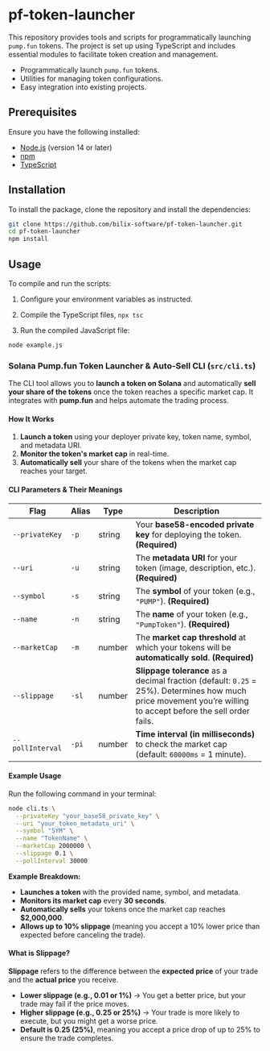 # pf-token-launcher

This repository provides tools and scripts for programmatically launching `pump.fun` tokens. The project is set up using TypeScript and includes essential modules to facilitate token creation and management.

- Programmatically launch `pump.fun` tokens.
- Utilities for managing token configurations.
- Easy integration into existing projects.

## Prerequisites

Ensure you have the following installed:

- [Node.js](https://nodejs.org/) (version 14 or later)
- [npm](https://www.npmjs.com/)
- [TypeScript](https://www.typescriptlang.org/)

## Installation

To install the package, clone the repository and install the dependencies:

```bash
git clone https://github.com/bilix-software/pf-token-launcher.git
cd pf-token-launcher
npm install
```

## Usage

To compile and run the scripts:

1. Configure your environment variables as instructed.

2. Compile the TypeScript files, `npx tsc`

3. Run the compiled JavaScript file:

```bash
node example.js
```

### **Solana Pump.fun Token Launcher & Auto-Sell CLI** (`src/cli.ts`)

The CLI tool allows you to **launch a token on Solana** and automatically **sell your share of the tokens** once the token reaches a specific market cap. It integrates with **pump.fun** and helps automate the trading process.

#### **How It Works**

1. **Launch a token** using your deployer private key, token name, symbol, and metadata URI.
2. **Monitor the token's market cap** in real-time.
3. **Automatically sell** your share of the tokens when the market cap reaches your target.

#### **CLI Parameters & Their Meanings**

| **Flag**         | **Alias** | **Type** | **Description**                                                                                                                                                |
| ---------------- | --------- | -------- | -------------------------------------------------------------------------------------------------------------------------------------------------------------- |
| `--privateKey`   | `-p`      | string   | Your **base58-encoded private key** for deploying the token. **(Required)**                                                                                    |
| `--uri`          | `-u`      | string   | The **metadata URI** for your token (image, description, etc.). **(Required)**                                                                                 |
| `--symbol`       | `-s`      | string   | The **symbol** of your token (e.g., `"PUMP"`). **(Required)**                                                                                                  |
| `--name`         | `-n`      | string   | The **name** of your token (e.g., `"PumpToken"`). **(Required)**                                                                                               |
| `--marketCap`    | `-m`      | number   | The **market cap threshold** at which your tokens will be **automatically sold**. **(Required)**                                                               |
| `--slippage`     | `-sl`     | number   | **Slippage tolerance** as a decimal fraction (default: `0.25` = 25%). Determines how much price movement you’re willing to accept before the sell order fails. |
| `--pollInterval` | `-pi`     | number   | **Time interval (in milliseconds)** to check the market cap (default: `60000ms` = 1 minute).                                                                   |

#### **Example Usage**

Run the following command in your terminal:

```sh
node cli.ts \
  --privateKey "your_base58_private_key" \
  --uri "your_token_metadata_uri" \
  --symbol "SYM" \
  --name "TokenName" \
  --marketCap 2000000 \
  --slippage 0.1 \
  --pollInterval 30000
```

**Example Breakdown:**

- **Launches a token** with the provided name, symbol, and metadata.
- **Monitors its market cap** every **30 seconds**.
- **Automatically sells** your tokens once the market cap reaches **$2,000,000**.
- **Allows up to 10% slippage** (meaning you accept a 10% lower price than expected before canceling the trade).

#### **What is Slippage?**

**Slippage** refers to the difference between the **expected price** of your trade and the **actual price** you receive.

- **Lower slippage (e.g., 0.01 or 1%)** → You get a better price, but your trade may fail if the price moves.
- **Higher slippage (e.g., 0.25 or 25%)** → Your trade is more likely to execute, but you might get a worse price.
- **Default is 0.25 (25%)**, meaning you accept a price drop of up to 25% to ensure the trade completes.
